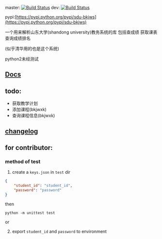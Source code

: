 master: [![Build Status](https://travis-ci.org/Trim21/sdu_bkjws.svg?branch=master)](https://travis-ci.org/Trim21/sdu_bkjws)
dev: [![Build Status](https://travis-ci.org/Trim21/sdu_bkjws.svg?branch=dev)](https://travis-ci.org/Trim21/sdu_bkjws)

pypi:[https://pypi.python.org/pypi/sdu-bkjws](https://pypi.python.org/pypi/sdu-bkjws)

一个用来解析山东大学(shandong university)教务系统的库 包括查成绩 获取课表 查询成绩排名

(似乎清华用的也是这个系统)

python2未经测试

## [Docs](https://github.com/Trim21/sdu_bkjws/blob/dev/docs/index.md)

## todo:
- 获取教学计划 
- 添加课程(bkjwxk)
- 查询课程信息(bkjwxk)


## [changelog](https://github.com/Trim21/sdu_bkjws/blob/master/CHANGELOG.md#100-2017-07-03)


## for contributor:

### method of test
1. create a `keys.json` in `test` dir
```json
{
    "student_id": "student_id",
    "password": "password"
}
```

then 
```
python -m unittest test
```
or 

2. export `student_id` and `password` to environment